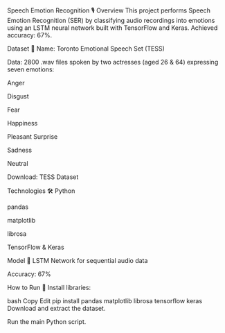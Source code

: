 Speech Emotion Recognition 🎙️
Overview
This project performs Speech Emotion Recognition (SER) by classifying audio recordings into emotions using an LSTM neural network built with TensorFlow and Keras. Achieved accuracy: 67%.

Dataset 📂
Name: Toronto Emotional Speech Set (TESS)

Data: 2800 .wav files spoken by two actresses (aged 26 & 64) expressing seven emotions:

Anger

Disgust

Fear

Happiness

Pleasant Surprise

Sadness

Neutral

Download: TESS Dataset

Technologies 🛠️
Python

pandas

matplotlib

librosa

TensorFlow & Keras

Model 🧠
LSTM Network for sequential audio data

Accuracy: 67%

How to Run 🚀
Install libraries:

bash
Copy
Edit
pip install pandas matplotlib librosa tensorflow keras
Download and extract the dataset.

Run the main Python script.